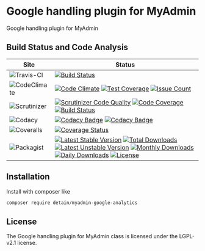 # Google handling plugin for MyAdmin

Google handling plugin for MyAdmin

## Build Status and Code Analysis

Site          | Status
--------------|---------------------------
![Travis-CI](http://i.is.cc/storage/GYd75qN.png "Travis-CI")     | [![Build Status](https://travis-ci.org/detain/myadmin-google-analytics.svg?branch=master)](https://travis-ci.org/detain/myadmin-google-analytics)
![CodeClimate](http://i.is.cc/storage/GYlageh.png "CodeClimate")  | [![Code Climate](https://codeclimate.com/github/detain/myadmin-google-analytics/badges/gpa.svg)](https://codeclimate.com/github/detain/myadmin-google-analytics) [![Test Coverage](https://codeclimate.com/github/detain/myadmin-google-analytics/badges/coverage.svg)](https://codeclimate.com/github/detain/myadmin-google-analytics/coverage) [![Issue Count](https://codeclimate.com/github/detain/myadmin-google-analytics/badges/issue_count.svg)](https://codeclimate.com/github/detain/myadmin-google-analytics)
![Scrutinizer](http://i.is.cc/storage/GYeUnux.png "Scrutinizer")   | [![Scrutinizer Code Quality](https://scrutinizer-ci.com/g/myadmin-plugins/myadmin-google-analytics/badges/quality-score.png?b=master)](https://scrutinizer-ci.com/g/myadmin-plugins/myadmin-google-analytics/?branch=master) [![Code Coverage](https://scrutinizer-ci.com/g/myadmin-plugins/myadmin-google-analytics/badges/coverage.png?b=master)](https://scrutinizer-ci.com/g/myadmin-plugins/myadmin-google-analytics/?branch=master) [![Build Status](https://scrutinizer-ci.com/g/myadmin-plugins/myadmin-google-analytics/badges/build.png?b=master)](https://scrutinizer-ci.com/g/myadmin-plugins/myadmin-google-analytics/build-status/master)
![Codacy](http://i.is.cc/storage/GYi66Cx.png "Codacy")        | [![Codacy Badge](https://api.codacy.com/project/badge/Grade/226251fc068f4fd5b4b4ef9a40011d06)](https://www.codacy.com/app/detain/myadmin-google-analytics) [![Codacy Badge](https://api.codacy.com/project/badge/Coverage/25fa74eb74c947bf969602fcfe87e349)](https://www.codacy.com/app/detain/myadmin-google-analytics?utm_source=github.com&utm_medium=referral&utm_content=detain/myadmin-google-analytics&utm_campaign=Badge_Coverage)
![Coveralls](http://i.is.cc/storage/GYjNSim.png "Coveralls")    | [![Coverage Status](https://coveralls.io/repos/github/detain/db_abstraction/badge.svg?branch=master)](https://coveralls.io/github/detain/myadmin-google-analytics?branch=master)
![Packagist](http://i.is.cc/storage/GYacBEX.png "Packagist")     | [![Latest Stable Version](https://poser.pugx.org/detain/myadmin-google-analytics/version)](https://packagist.org/packages/detain/myadmin-google-analytics) [![Total Downloads](https://poser.pugx.org/detain/myadmin-google-analytics/downloads)](https://packagist.org/packages/detain/myadmin-google-analytics) [![Latest Unstable Version](https://poser.pugx.org/detain/myadmin-google-analytics/v/unstable)](//packagist.org/packages/detain/myadmin-google-analytics) [![Monthly Downloads](https://poser.pugx.org/detain/myadmin-google-analytics/d/monthly)](https://packagist.org/packages/detain/myadmin-google-analytics) [![Daily Downloads](https://poser.pugx.org/detain/myadmin-google-analytics/d/daily)](https://packagist.org/packages/detain/myadmin-google-analytics) [![License](https://poser.pugx.org/detain/myadmin-google-analytics/license)](https://packagist.org/packages/detain/myadmin-google-analytics)


## Installation

Install with composer like

```sh
composer require detain/myadmin-google-analytics
```

## License

The Google handling plugin for MyAdmin class is licensed under the LGPL-v2.1 license.

